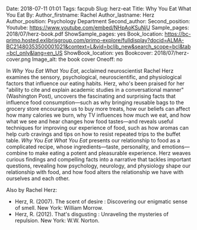 Date: 2018-07-11 01:01
Tags: facpub
Slug: herz-eat
Title: Why You Eat What You Eat
By:
Author_firstname: Rachel
Author_lastname: Herz
Author_position: Psychology Department
Second_author:
Second_position:
Youtube: https://www.youtube.com/embed/NHpAoKSuNjU
Sample_pages: 2018/07/herz-book.pdf
ShowSample_pages: yes
Book_location: https://bc-primo.hosted.exlibrisgroup.com/primo-explore/fulldisplay?docid=ALMA-BC21480353500001021&context=L&vid=bclib_new&search_scope=bcl&tab=bcl_only&lang=en_US
ShowBook_location: yes
Bookcover: 2018/07/herz-cover.png
Image_alt: the book cover 
Oneoff: no

In <em>Why You Eat What You Eat</em>, acclaimed neuroscientist Rachel Herz examines the sensory, psychological, neuroscientific, and physiological factors that influence our eating habits. Herz, who's been praised for her "ability to cite and explain academic studies in a conversational manner" (Washington Post), uncovers the fascinating and surprising facts that influence food consumption—such as why bringing reusable bags to the grocery store encourages us to buy more treats, how our beliefs can affect how many calories we burn, why TV influences how much we eat, and how what we see and hear changes how food tastes—and reveals useful techniques for improving our experience of food, such as how aromas can help curb cravings and tips on how to resist repeated trips to the buffet table. <em>Why You Eat What You Eat</em> presents our relationship to food as a complicated recipe, whose ingredients—taste, personality, and emotions—combine to make eating a potent and pleasurable experience. Herz weaves curious findings and compelling facts into a narrative that tackles important questions, revealing how psychology, neurology, and physiology shape our relationship with food, and how food alters the relationship we have with ourselves and each other.

Also by Rachel Herz:
<ul>
    <li>Herz, R. (2007). The scent of desire : Discovering our enigmatic sense of smell. New York: William Morrow.</li>
    <li>Herz, R. (2012). That's disgusting : Unraveling the mysteries of repulsion. New York: W.W. Norton.</li>
 </ul>